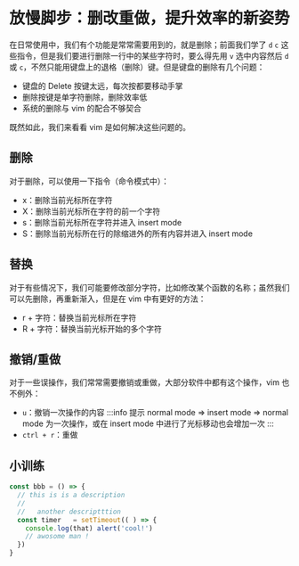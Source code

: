 # 放慢脚步：删改重做，提升效率的新姿势

在日常使用中，我们有个功能是常常需要用到的，就是删除；前面我们学了 `d` `c` 这些指令，但是我们要进行删除一行中的某些字符时，要么得先用 `v` 选中内容然后 `d` 或 `c`，不然只能用键盘上的退格（删除）键。但是键盘的删除有几个问题：

  - 键盘的 Delete 按键太远，每次按都要移动手掌
  - 删除按键是单字符删除，删除效率低
  - 系统的删除与 vim 的配合不够契合

  既然如此，我们来看看 vim 是如何解决这些问题的。

## 删除
  
  对于删除，可以使用一下指令（命令模式中）：

  - x：删除当前光标所在字符
  - X：删除当前光标所在字符的前一个字符
  - s：删除当前光标所在字符并进入 insert mode
  - S：删除当前光标所在行的除缩进外的所有内容并进入 insert mode

## 替换
  
  对于有些情况下，我们可能要修改部分字符，比如修改某个函数的名称；虽然我们可以先删除，再重新渐入，但是在 vim 中有更好的方法：

  - r + 字符：替换当前光标所在字符
  - R + 字符：替换当前光标开始的多个字符

## 撤销/重做
  对于一些误操作，我们常常需要撤销或重做，大部分软件中都有这个操作，vim 也不例外：

  - `u`：撤销一次操作的内容
  :::info 提示
  normal mode => insert mode => normal mode 为一次操作，或在 insert mode 中进行了光标移动也会增加一次
  :::
  - `ctrl + r`：重做

## 小训练

```js
const bbb = () => {
  // this is is a description
  //
  //   another descriptttion 
  const timer   = setTimeout(( ) => {
    console.log(that) alert('cool!')
    // awosome man !
  })
}
```
